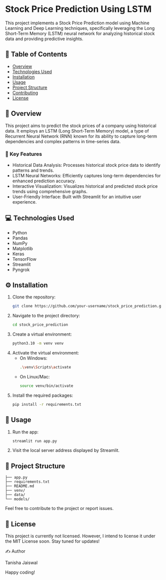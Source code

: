 # Stock Price Prediction Using LSTM

This project implements a Stock Price Prediction model using Machine Learning and Deep Learning techniques, specifically leveraging the Long Short-Term Memory (LSTM) neural network for analyzing historical stock data and providing predictive insights.

## 📌 Table of Contents

- [Overview](#overview)
- [Technologies Used](#technologies-used)
- [Installation](#installation)
- [Usage](#usage)
- [Project Structure](#project-structure)
- [Contributing](#contributing)
- [License](#license)

## 🌟 Overview

This project aims to predict the stock prices of a company using historical data. It employs an LSTM (Long Short-Term Memory) model, a type of Recurrent Neural Network (RNN) known for its ability to capture long-term dependencies and complex patterns in time-series data.

### 🔑 Key Features

- Historical Data Analysis: Processes historical stock price data to identify patterns and trends.
- LSTM Neural Networks: Efficiently captures long-term dependencies for enhanced prediction accuracy.
- Interactive Visualization: Visualizes historical and predicted stock price trends using comprehensive graphs.
- User-Friendly Interface: Built with Streamlit for an intuitive user experience.

## 💻 Technologies Used

- Python
- Pandas
- NumPy
- Matplotlib
- Keras
- TensorFlow
- Streamlit
- Pyngrok

## ⚙️ Installation

1. Clone the repository:
   ```bash
   git clone https://github.com/your-username/stock_price_prediction.git
   ```
2. Navigate to the project directory:
   ```bash
   cd stock_price_prediction
   ```
3. Create a virtual environment:
   ```bash
   python3.10 -m venv venv
   ```
4. Activate the virtual environment:
   - On Windows:
     ```bash
     .\venv\Scripts\activate
     ```
   - On Linux/Mac:
     ```bash
     source venv/bin/activate
     ```
5. Install the required packages:
   ```bash
   pip install -r requirements.txt
   ```

## 🚀 Usage

1. Run the app:
   ```bash
   streamlit run app.py
   ```
2. Visit the local server address displayed by Streamlit.

## 📁 Project Structure

```
├── app.py
├── requirements.txt
├── README.md
├── venv/
├── data/
└── models/
```

Feel free to contribute to the project or report issues. 

## 📜 License

This project is currently not licensed. However, I intend to license it under the MIT License soon. Stay tuned for updates!

✍️ Author

Tanisha Jaiswal

 Happy coding!


 
